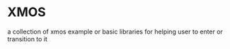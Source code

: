 # XMOS

a collection of xmos example or basic libraries for helping user to enter or transition to it

